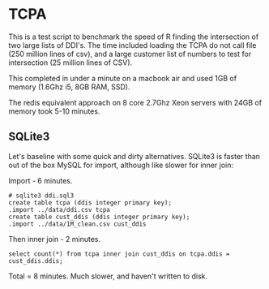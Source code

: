 # TCPA
This is a test script to benchmark the speed of R finding the intersection of two large lists of DDI's. The time included loading the TCPA do not call file (250 million lines of csv), and a large customer list of numbers to test for intersection (25 million lines of CSV).

This completed in under a minute on a macbook air and used 1GB of memory (1.6Ghz i5, 8GB RAM, SSD).

The redis equivalent approach on 8 core 2.7Ghz Xeon servers with 24GB of memory took 5-10 minutes.

## SQLite3
Let's baseline with some quick and dirty alternatives. SQLite3 is faster than out of the box MySQL for import, although like slower for inner join:

Import - 6 minutes.

    # sqlite3 ddi.sql3
    create table tcpa (ddis integer primary key);
    .import ../data/ddi.csv tcpa
    create table cust_ddis (ddis integer primary key);
    .import ../data/1M_clean.csv cust_ddis

Then inner join - 2 minutes.

    select count(*) from tcpa inner join cust_ddis on tcpa.ddis = cust_ddis.ddis;

Total = 8 minutes. Much slower, and haven't written to disk.
